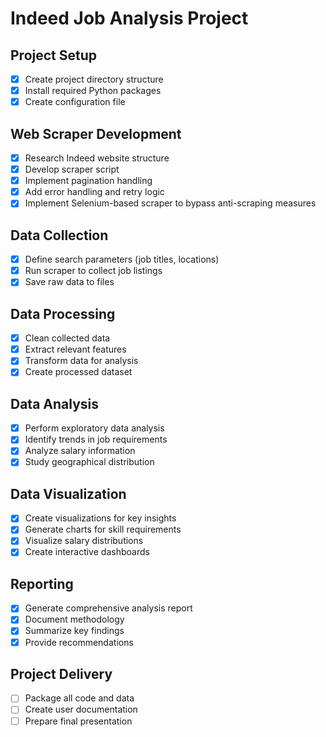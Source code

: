 # Indeed Job Analysis Project

## Project Setup
- [x] Create project directory structure
- [x] Install required Python packages
- [x] Create configuration file

## Web Scraper Development
- [x] Research Indeed website structure
- [x] Develop scraper script
- [x] Implement pagination handling
- [x] Add error handling and retry logic
- [x] Implement Selenium-based scraper to bypass anti-scraping measures

## Data Collection
- [x] Define search parameters (job titles, locations)
- [x] Run scraper to collect job listings
- [x] Save raw data to files

## Data Processing
- [x] Clean collected data
- [x] Extract relevant features
- [x] Transform data for analysis
- [x] Create processed dataset

## Data Analysis
- [x] Perform exploratory data analysis
- [x] Identify trends in job requirements
- [x] Analyze salary information
- [x] Study geographical distribution

## Data Visualization
- [x] Create visualizations for key insights
- [x] Generate charts for skill requirements
- [x] Visualize salary distributions
- [x] Create interactive dashboards

## Reporting
- [x] Generate comprehensive analysis report
- [x] Document methodology
- [x] Summarize key findings
- [x] Provide recommendations

## Project Delivery
- [ ] Package all code and data
- [ ] Create user documentation
- [ ] Prepare final presentation

